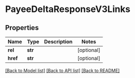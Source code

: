 # PayeeDeltaResponseV3Links

## Properties
Name | Type | Description | Notes
------------ | ------------- | ------------- | -------------
**rel** | **str** |  | [optional] 
**href** | **str** |  | [optional] 

[[Back to Model list]](../README.md#documentation-for-models) [[Back to API list]](../README.md#documentation-for-api-endpoints) [[Back to README]](../README.md)


